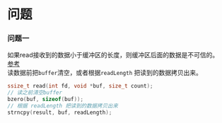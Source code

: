 # 问题
### 问题一
如果read接收到的数据小于缓冲区的长度，则缓冲区后面的数据是不可信的。  
[参考](https://stackoverflow.com/questions/21556074/what-does-recv-write-into-bufferif-data-received-is-less-than-buffers-length)    
读数据前把`buffer`清空，或者根据`readLength` 把读到的数据拷贝出来。  
```cpp
ssize_t read(int fd, void *buf, size_t count);
// 读之前清空buffer
bzero(buf, sizeof(buf));
// 根据 readLength 把读到的数据拷贝出来
strncpy(result, buf, readLength);
```




